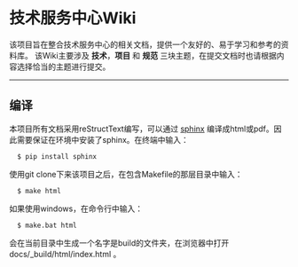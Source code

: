 # 技术服务中心Wiki
该项目旨在整合技术服务中心的相关文档，提供一个友好的、易于学习和参考的资料库。
该Wiki主要涉及 **技术**，**项目** 和 **规范** 三块主题，在提交文档时也请根据内容选择恰当的主题进行提交。
- - - -

## 编译
本项目所有文档采用reStructText编写，可以通过 [sphinx](https://zh-sphinx-doc.readthedocs.io/en/latest/contents.html) 编译成html或pdf。因此需要保证在环境中安装了sphinx。在终端中输入：

```
  $ pip install sphinx
```

使用git clone下来该项目之后，在包含Makefile的那层目录中输入：

```
  $ make html
```

如果使用windows，在命令行中输入：

```
  $ make.bat html
```

会在当前目录中生成一个名字是build的文件夹，在浏览器中打开 docs/\_build/html/index.html 。
